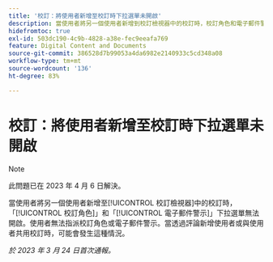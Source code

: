 ```yaml
---
title: '校訂：將使用者新增至校訂時下拉選單未開啟'
description: 當使用者將另一個使用者新增到校訂檢視器中的校訂時，校訂角色和電子郵件警報下拉清單無法開啟。 使用者無法指派校訂角色或電子郵件警示。當透過評論新增使用者或與使用者共用校訂時，可能會發生這種情況。
hidefromtoc: true
exl-id: 503dc190-4c9b-4828-a38e-fec9eeafa769
feature: Digital Content and Documents
source-git-commit: 386528d7b99053a4da6982e2140933c5cd348a08
workflow-type: tm+mt
source-wordcount: '136'
ht-degree: 83%

---
```


# 校訂：將使用者新增至校訂時下拉選單未開啟

>[!NOTE]
>
>此問題已在 2023 年 4 月 6 日解決。

<!--This article is on WF and WFP TOCs-->

當使用者將另一個使用者新增至[!UICONTROL 校訂檢視器]中的校訂時，「[!UICONTROL 校訂角色]」和「[!UICONTROL 電子郵件警示]」下拉選單無法開啟。使用者無法指派校訂角色或電子郵件警示。當透過評論新增使用者或與使用者共用校訂時，可能會發生這種情況。

_於 2023 年 3 月 24 日首次通報。_
